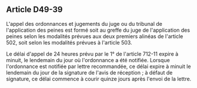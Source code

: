 Article D49-39
----
L'appel des ordonnances et jugements du juge ou du tribunal de l'application des
peines est formé soit au greffe du juge de l'application des peines selon les
modalités prévues aux deux premiers alinéas de l'article 502, soit selon les
modalités prévues à l'article 503.

Le délai d'appel de 24 heures prévu par le 1° de l'article 712-11 expire à
minuit, le lendemain du jour où l'ordonnance a été notifiée. Lorsque
l'ordonnance est notifiée par lettre recommandée, ce délai expire à minuit le
lendemain du jour de la signature de l'avis de réception ; à défaut de
signature, ce délai commence à courir quinze jours après l'envoi de la lettre.
